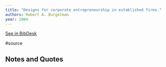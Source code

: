 ```yaml
---
title: "Designs for corporate entrepreneurship in established firms."
authors: Robert A. Burgelman
year: 1984
---
```

[See in BibDesk](x-bdsk://Burgelman-1984aa)

#source

## Notes and Quotes


